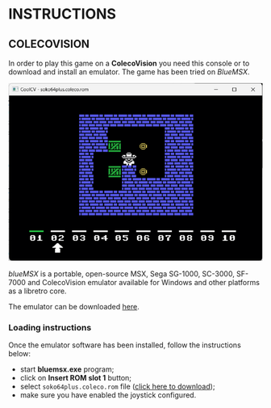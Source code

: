 # INSTRUCTIONS

## COLECOVISION

In order to play this game on a **ColecoVision** you need this console or to download and install an emulator. The game has been tried on *BlueMSX*.

![example of running](../pictures/coleco-game.png)

*blueMSX* is a portable, open-source MSX, Sega SG-1000, SC-3000, SF-7000 and ColecoVision emulator available for Windows and other platforms as a libretro core.

The emulator can be downloaded [here](http://bluemsx.msxblue.com/download.html).

### Loading instructions

Once the emulator software has been installed, follow the instructions below:
 - start **bluemsx.exe** program;
 - click on **Insert ROM slot 1** button;
 - select <code>soko64plus.coleco.rom</code> file ([click here to download](https://spotlessmind1975.itch.io/soko64plus));
 - make sure you have enabled the joystick configured.


